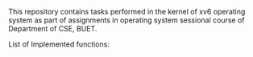 This repository contains tasks performed in the 
kernel of xv6 operating system as part of assignments in operating system sessional course of Department of CSE, BUET.  

List of Implemented functions: 
 

